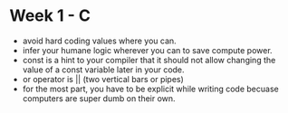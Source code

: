 # Week 1 - C

- avoid hard coding values where you can.
- infer your humane logic wherever you can to save compute power.
- const is a hint to your compiler that it should not allow changing the value of a const variable later in your code.
- or operator is || (two vertical bars or pipes)
- for the most part, you have to be explicit while writing code becuase computers are super dumb on their own.
